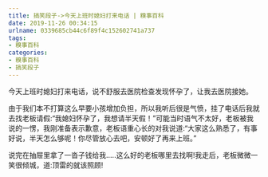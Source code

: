 ```yaml
---
title: 搞笑段子->今天上班时媳妇打来电话 | 糗事百科
date: 2019-11-26 00:34:15
urlname: 0339685cb44c6f89f4c152602741a737
tags: 
- 糗事百科
categories:
- 糗事百科
- 搞笑段子
---
```

今天上班时媳妇打来电话，说不舒服去医院检查发现怀孕了，让我去医院接她。

由于我们本不打算这么早要小孩增加负担，所以我听后很是气愤，挂了电话后我就去找老板请假:“我媳妇怀孕了，我想请半天假！”可能当时语气不太好，老板被我说的一愣，我刚准备表示歉意，老板语重心长的对我说道:“大家这么熟悉了，有事好说，半天怎么够呢！你尽管放心去吧，安顿好了再来上班。”

说完在抽屉里拿了一沓子钱给我.....这么好的老板哪里去找啊!我走后，老板微微一笑很倾城，道:顶雷的就该照顾!


